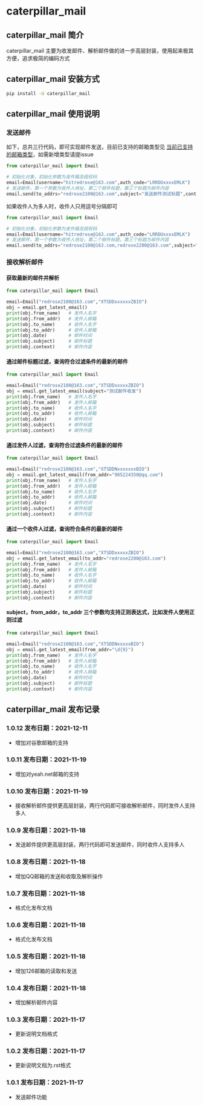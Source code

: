 # caterpillar_mail
## caterpillar_mail 简介
caterpillar_mail 主要为收发邮件、解析邮件做的进一步高层封装，使用起来极其方便，追求极简的编码方式

## caterpillar_mail 安装方式
```bash
pip install -U caterpillar_mail
```

## caterpillar_mail 使用说明

### 发送邮件
如下，总共三行代码，即可实现邮件发送，目前已支持的邮箱类型见 [当前已支持的邮箱类型](email_suffix_to_server.json)，如需新增类型请提issue
```python
from caterpillar_mail import Email

# 初始化对象，初始化参数为发件箱及授权码
email=Email(username="hitredrose@163.com",auth_code="LRRDUxxxxEMLK")  
# 发送邮件，第一个参数为收件人地址，第二个邮件标题，第三个标题为邮件内容
email.send(to_addrs="redrose2100@163.com",subject="发送邮件测试标题",context="你好啊\n哈哈哈\n我是用来测试邮件的！") 
```
如果收件人为多人时，收件人只用逗号分隔即可
```python
from caterpillar_mail import Email

# 初始化对象，初始化参数为发件箱及授权码
email=Email(username="hitredrose@163.com",auth_code="LRRDUxxxxEMLK")  
# 发送邮件，第一个参数为收件人地址，第二个邮件标题，第三个标题为邮件内容
email.send(to_addrs="redrose2100@163.com,redrose2200@163.com",subject="发送邮件测试标题",context="你好啊\n哈哈哈\n我是用来测试邮件的！") 
```

### 接收解析邮件
#### 获取最新的邮件并解析
```python
from caterpillar_mail import Email

email=Email("redrose2100@163.com","XTSDDxxxxxxZBIO")
obj = email.get_latest_email()
print(obj.from_name)   # 发件人名字
print(obj.from_addr)   # 发件人邮箱
print(obj.to_name)     # 收件人名字
print(obj.to_addr)     # 收件人邮箱
print(obj.date)        # 邮件时间
print(obj.subject)     # 邮件标题
print(obj.context)     # 邮件内容
```

#### 通过邮件标题过滤，查询符合过滤条件的最新的邮件
```python
from caterpillar_mail import Email

email=Email("redrose2100@163.com","XTSDDxxxxxZBIO")
obj = email.get_latest_email(subject="测试邮件收发")
print(obj.from_name)   # 发件人名字
print(obj.from_addr)   # 发件人邮箱
print(obj.to_name)     # 收件人名字
print(obj.to_addr)     # 收件人邮箱
print(obj.date)        # 邮件时间
print(obj.subject)     # 邮件标题
print(obj.context)     # 邮件内容

```
#### 通过发件人过滤，查询符合过滤条件的最新的邮件
```python
from caterpillar_mail import Email

email=Email("redrose2100@163.com","XTSDDNxxxxxxxBIO")
obj = email.get_latest_email(from_addr="985224350@qq.com")
print(obj.from_name)   # 发件人名字
print(obj.from_addr)   # 发件人邮箱
print(obj.to_name)     # 收件人名字
print(obj.to_addr)     # 收件人邮箱
print(obj.date)        # 邮件时间
print(obj.subject)     # 邮件标题
print(obj.context)     # 邮件内容
```

#### 通过一个收件人过滤，查询符合条件的最新的邮件
```python
from caterpillar_mail import Email

email=Email("redrose2100@163.com","XTSDDxxxxxZBIO")
obj = email.get_latest_email(to_addr="redrose2200@163.com")
print(obj.from_name)   # 发件人名字
print(obj.from_addr)   # 发件人邮箱
print(obj.to_name)     # 收件人名字
print(obj.to_addr)     # 收件人邮箱
print(obj.date)        # 邮件时间
print(obj.subject)     # 邮件标题
print(obj.context)     # 邮件内容

```
#### subject，from_addr，to_addr 三个参数均支持正则表达式，比如发件人使用正则过滤
```python
from caterpillar_mail import Email

email=Email("redrose2100@163.com","XTSDDNxxxxxBIO")
obj = email.get_latest_email(from_addr="\d{9}")
print(obj.from_name)   # 发件人名字
print(obj.from_addr)   # 发件人邮箱
print(obj.to_name)     # 收件人名字
print(obj.to_addr)     # 收件人邮箱
print(obj.date)        # 邮件时间
print(obj.subject)     # 邮件标题
print(obj.context)     # 邮件内容

```

## caterpillar_mail 发布记录

### 1.0.12  发布日期：2021-12-11
* 增加对谷歌邮箱的支持

### 1.0.11  发布日期：2021-11-19
* 增加对yeah.net邮箱的支持

### 1.0.10  发布日期：2021-11-19
* 接收解析邮件提供更高层封装，两行代码即可接收解析邮件，同时发件人支持多人

### 1.0.9  发布日期：2021-11-18
* 发送邮件提供更高层封装，两行代码即可发送邮件，同时收件人支持多人

### 1.0.8  发布日期：2021-11-18
* 增加QQ邮箱的发送和收取及解析操作

### 1.0.7  发布日期：2021-11-18
* 格式化发布文档

### 1.0.6  发布日期：2021-11-18
* 格式化发布文档

### 1.0.5  发布日期：2021-11-18
* 增加126邮箱的读取和发送

### 1.0.4  发布日期：2021-11-18
* 增加解析邮件内容

### 1.0.3  发布日期：2021-11-17
* 更新说明文档格式

### 1.0.2  发布日期：2021-11-17
* 更新说明文档为.rst格式

### 1.0.1  发布日期：2021-11-17
* 发送邮件功能